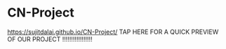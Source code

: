 # CN-Project
https://sujitdalai.github.io/CN-Project/ TAP HERE FOR A QUICK PREVIEW OF OUR PROJECT !!!!!!!!!!!!!!!!!
